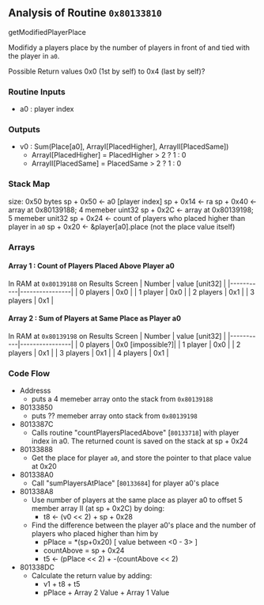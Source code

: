 ## Analysis of Routine `0x80133810`

getModifiedPlayerPlace

Modifidy a players place by the number of players in front of and tied with the player in `a0`.

Possible Return values
0x0 (1st by self) to 0x4 (last by self)?

### Routine Inputs
* a0 : player index

### Outputs
* v0 : Sum(Place[a0], ArrayI[PlacedHigher], ArrayII[PlacedSame])
  * ArrayI[PlacedHigher] = PlacedHigher > 2 ? 1 : 0
  * ArrayII[PlacedSame]  = PlacedSame > 2 ? 1 : 0

### Stack Map
size: 0x50 bytes
sp + 0x50 <- a0 [player index]
sp + 0x14 <- ra
sp + 0x40 <- array at 0x80139188; 4 memeber uint32
sp + 0x2C <- array at 0x80139198; 5 memeber unit32
sp + 0x24 <- count of players who placed higher than player in `a0`
sp + 0x20 <- &player[a0].place (not the place value itself)

### Arrays
#### Array 1 : Count of Players Placed Above Player a0
In RAM at `0x80139188` on Results Screen
| Number    | value [unit32] |
|-----------|----------------|
| 0 players | 0x0            |
| 1 player  | 0x0            |
| 2 players | 0x1            |
| 3 players | 0x1            |

#### Array 2 : Sum of Players at Same Place as Player a0
In RAM at `0x80139198` on Results Screen
| Number    | value [unit32] |
|-----------|----------------|
| 0 players | 0x0 [impossible?]|
| 1 player  | 0x0            |
| 2 players | 0x1            |
| 3 players | 0x1            |
| 4 players | 0x1            |

### Code Flow
* Addresss
  * puts a 4 memeber array onto the stack from `0x80139188`
* 80133850
  * puts ?? memeber array onto stack from `0x80139198`
* 8013387C
  * Calls routine "countPlayersPlacedAbove" [`80133718`] with player index in a0. The returned count is saved on the stack at sp + 0x24
* 80133888
  * Get the place for player `a0`, and store the pointer to that place value at 0x20
* 801338A0
  * Call "sumPlayersAtPlace" [`80133684`] for player a0's place
* 801338A8
  * Use number of players at the same place as player a0 to offset 5 member array II (at sp + 0x2C) by doing:
    * t8 <- (v0 << 2) + sp + 0x28
  * Find the difference between the player a0's place and the number of players who placed higher than him by
    * pPlace = *(sp+0x20) [ value between <0 - 3> ]
    * countAbove = sp + 0x24
    * t5 <- (pPlace << 2) + -(countAbove << 2)
* 801338DC
  * Calculate the return value by adding:
    * v1 + t8 + t5
    * pPlace + Array 2 Value + Array 1 Value
